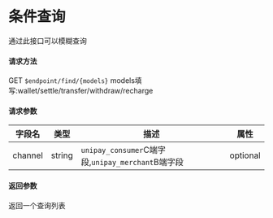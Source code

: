 # 条件查询

通过此接口可以模糊查询

#### 请求方法

GET `$endpoint/find/{models}`
models填写:wallet/settle/transfer/withdraw/recharge

#### 请求参数

| 字段名 | 类型   | 描述                                        | 属性     |
| ------ | ------ | ------------------------------------------- | -------- |
| channel     | string | `unipay_consumer`C端字段,`unipay_merchant`B端字段 | optional |
#### 返回参数

返回一个查询列表